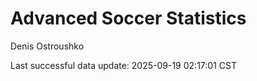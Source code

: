 # Advanced Soccer Statistics
Denis Ostroushko

<!-- gfm -->

Last successful data update: 2025-09-19 02:17:01 CST
